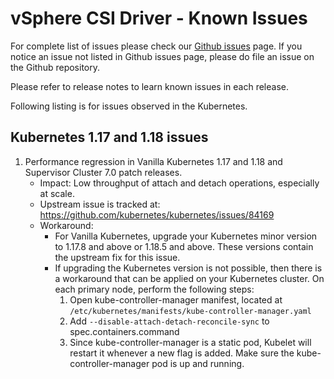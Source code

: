 <!-- markdownlint-disable MD033 -->
<!-- markdownlint-disable MD034 -->
# vSphere CSI Driver - Known Issues

For complete list of issues please check our [Github issues](https://github.com/kubernetes-sigs/vsphere-csi-driver/issues) page. If you notice an issue not listed in Github issues page, please do file an issue on the Github repository.

Please refer to release notes to learn known issues in each release.

Following listing is for issues observed in the Kubernetes.

## Kubernetes 1.17 and 1.18 issues

1. Performance regression in Vanilla Kubernetes 1.17 and 1.18 and Supervisor Cluster 7.0 patch releases.
   - Impact: Low throughput of attach and detach operations, especially at scale.
   - Upstream issue is tracked at: https://github.com/kubernetes/kubernetes/issues/84169
   - Workaround:
     - For Vanilla Kubernetes, upgrade your Kubernetes minor version to 1.17.8 and above or 1.18.5 and above. These versions contain the upstream fix for this issue.
     - If upgrading the Kubernetes version is not possible, then there is a workaround that can be applied on your Kubernetes cluster. On each primary node, perform the following steps:
       1. Open kube-controller-manager manifest, located at `/etc/kubernetes/manifests/kube-controller-manager.yaml`
       2. Add `--disable-attach-detach-reconcile-sync` to spec.containers.command
       3. Since kube-controller-manager is a static pod, Kubelet will restart it whenever a new flag is added. Make sure the kube-controller-manager pod is up and running.
